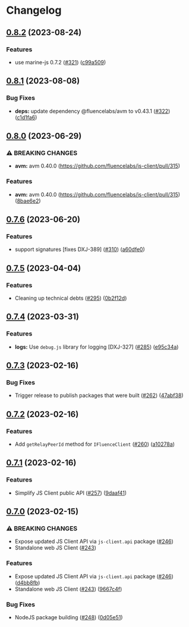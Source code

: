 # Changelog

## [0.8.2](https://github.com/fluencelabs/js-client/compare/interfaces-v0.8.1...interfaces-v0.8.2) (2023-08-24)

### Features

-   use marine-js 0.7.2 ([#321](https://github.com/fluencelabs/js-client/issues/321)) ([c99a509](https://github.com/fluencelabs/js-client/commit/c99a509c8743471856b0beb25696ffe7357d5399))

## [0.8.1](https://github.com/fluencelabs/js-client/compare/interfaces-v0.8.0...interfaces-v0.8.1) (2023-08-08)

### Bug Fixes

-   **deps:** update dependency @fluencelabs/avm to v0.43.1 ([#322](https://github.com/fluencelabs/js-client/issues/322)) ([c1d1fa6](https://github.com/fluencelabs/js-client/commit/c1d1fa6659b6dc2c6707786748b3410fab7f1bcd))

## [0.8.0](https://github.com/fluencelabs/js-client/compare/interfaces-v0.7.6...interfaces-v0.8.0) (2023-06-29)

### ⚠ BREAKING CHANGES

-   **avm:** avm 0.40.0 (https://github.com/fluencelabs/js-client/pull/315)

### Features

-   **avm:** avm 0.40.0 (https://github.com/fluencelabs/js-client/pull/315) ([8bae6e2](https://github.com/fluencelabs/js-client/commit/8bae6e24e62153b567f320ccecc7bce76bc826d1))

## [0.7.6](https://github.com/fluencelabs/js-client/compare/interfaces-v0.7.5...interfaces-v0.7.6) (2023-06-20)

### Features

-   support signatures [fixes DXJ-389] ([#310](https://github.com/fluencelabs/js-client/issues/310)) ([a60dfe0](https://github.com/fluencelabs/js-client/commit/a60dfe0d680b4d9ac5092dec64e2ebf478bf80eb))

## [0.7.5](https://github.com/fluencelabs/js-client/compare/interfaces-v0.7.4...interfaces-v0.7.5) (2023-04-04)

### Features

-   Cleaning up technical debts ([#295](https://github.com/fluencelabs/js-client/issues/295)) ([0b2f12d](https://github.com/fluencelabs/js-client/commit/0b2f12d8ac223db341d6c30ff403166b3eae2e56))

## [0.7.4](https://github.com/fluencelabs/js-client/compare/interfaces-v0.7.3...interfaces-v0.7.4) (2023-03-31)

### Features

-   **logs:** Use `debug.js` library for logging [DXJ-327] ([#285](https://github.com/fluencelabs/js-client/issues/285)) ([e95c34a](https://github.com/fluencelabs/js-client/commit/e95c34a79220bd8ecdcee806802ac3d69a2af0cb))

## [0.7.3](https://github.com/fluencelabs/js-client/compare/interfaces-v0.7.2...interfaces-v0.7.3) (2023-02-16)

### Bug Fixes

-   Trigger release to publish packages that were built ([#262](https://github.com/fluencelabs/js-client/issues/262)) ([47abf38](https://github.com/fluencelabs/js-client/commit/47abf3882956ffbdc52df372db26ba6252e8306b))

## [0.7.2](https://github.com/fluencelabs/js-client/compare/interfaces-v0.7.1...interfaces-v0.7.2) (2023-02-16)

### Features

-   Add `getRelayPeerId` method for `IFluenceClient` ([#260](https://github.com/fluencelabs/js-client/issues/260)) ([a10278a](https://github.com/fluencelabs/js-client/commit/a10278afaa782a307feb10c4eac060094c101230))

## [0.7.1](https://github.com/fluencelabs/js-client/compare/interfaces-v0.7.0...interfaces-v0.7.1) (2023-02-16)

### Features

-   Simplify JS Client public API ([#257](https://github.com/fluencelabs/js-client/issues/257)) ([9daaf41](https://github.com/fluencelabs/js-client/commit/9daaf410964d43228192c829c7ff785db6e88081))

## [0.7.0](https://github.com/fluencelabs/fluence-js/compare/interfaces-v0.6.0...interfaces-v0.7.0) (2023-02-15)

### ⚠ BREAKING CHANGES

-   Expose updated JS Client API via `js-client.api` package ([#246](https://github.com/fluencelabs/fluence-js/issues/246))
-   Standalone web JS Client ([#243](https://github.com/fluencelabs/fluence-js/issues/243))

### Features

-   Expose updated JS Client API via `js-client.api` package ([#246](https://github.com/fluencelabs/fluence-js/issues/246)) ([d4bb8fb](https://github.com/fluencelabs/fluence-js/commit/d4bb8fb42964b3ba25154232980b9ae82c21e627))
-   Standalone web JS Client ([#243](https://github.com/fluencelabs/fluence-js/issues/243)) ([9667c4f](https://github.com/fluencelabs/fluence-js/commit/9667c4fec6868f984bba13249f3c47d293396406))

### Bug Fixes

-   NodeJS package building ([#248](https://github.com/fluencelabs/fluence-js/issues/248)) ([0d05e51](https://github.com/fluencelabs/fluence-js/commit/0d05e517d89529af513fcb96cfa6c722ccc357a7))
